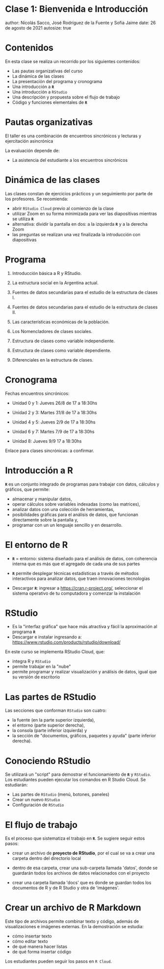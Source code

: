 Clase 1: Bienvenida e Introducción
========================================================
author: Nicolás Sacco, José Rodríguez de la Fuente y Sofia Jaime
date: 26 de agosto de 2021
autosize: true

Contenidos
========================================================
En esta clase se realiza un recorrido por los siguientes contenidos:

- Las pautas organizativas del curso
- La dinámica de las clases
- La presentación del programa y cronograma
- Una introducción a **`R`**
- Una introducción a `RStudio`
- Una descripción y propuesta sobre el flujo de trabajo
- Código y funciones elementales de **`R`**

Pautas organizativas
========================================================
El taller es una combinación de encuentros sincrónicos y lecturas y ejercitación asincrónica

La evaluación depende de:

- La asistencia del estudiante a los encuentros sincrónicos

Dinámica de las clases
========================================================
Las clases constan de ejercicios prácticos y un seguimiento por parte de los profesores. Se recomienda:

- abrir `RStudio Cloud` previo al comienzo de la clase
- utilizar Zoom en su forma minimizada para ver las diapositivas mientras se utiliza **`R`**
- alternativa: dividir la pantalla en dos: a la izquierda **`R`** y a la derecha Zoom
- las preguntas se realizan una vez finalizada la introducción con diapositivas

Programa
========================================================

1. Introducción básica a R y RStudio.

2. La estructura social en la Argentina actual.

3. Fuentes de datos secundarias para el estudio de la estructura de clases I.

4. Fuentes de datos secundarias para el estudio de la estructura de clases II.

5. Las características económicas de la población.

6. Los Nomencladores de clases sociales.

7. Estructura de clases como variable independiente.

8. Estructura de clases como variable dependiente.

9. Diferenciales en la estructura de clases.

Cronograma
========================================================

Fechas encuentros sincrónicos:

- Unidad 0 y 1: Jueves 26/8 de 17 a 18:30hs

- Unidad 2 y 3: Martes 31/8 de 17 a 18:30hs

- Unidad 4 y 5: Jueves 2/9 de 17 a 18:30hs

- Unidad 6 y 7: Martes 7/9 de 17 a 18:30hs

- Unidad 8: Jueves 9/9 17 a 18:30hs

Enlace para clases sincrónicas: a confirmar.

Introducción a R
========================================================

**`R`** es un conjunto integrado de programas para trabajar con datos, cálculos y gráficos, que permite:

- almacenar y manipular datos,
- operar cálculos sobre variables indexadas (como las matrices),
- analizar datos con una colección de herramientas,
- posibilidades gráficas para el análisis de datos, que funcionan directamente sobre la pantalla y,
- programar con un un lenguaje sencillo y en desarrollo.

El entorno de R
========================================================

- **`R`** = entorno: sistema diseñado para el análisis de datos, con coherencia interna que es más que el agregado de cada una de sus partes

- **`R`** permite desplegar técnicas estadísticas a través de métodos interactivos para analizar datos, que traen innovaciones tecnologías

- Descargar **`R`**: ingresar a <https://cran.r-project.org/>, seleccionar el sistema operativo de tu computadora y comenzar la instalación

RStudio
========================================================
- Es la "interfaz gráfica" que hace más atractiva y fácil la aproximación al programa **`R`**
- Descargar e instalar ingresando a: <https://www.rstudio.com/products/rstudio/download/>

En este curso se implementa RStudio Cloud, que:
- integra R y `RStudio`
- permite trabajar en la "nube"
- permite programar y realizar visualización y análisis de datos, igual que su versión de escritorio

Las partes de RStudio
========================================================
Las secciones que conforman `RStudio` son cuatro:

- la fuente (en la parte superior izquierda),
- el entorno (parte superior derecha),
- la consola (parte inferior izquierda) y
- la sección de "documentos, gráficos, paquetes y ayuda" (parte inferior derecha).

Conociendo RStudio
========================================================
Se utilizará un "script" para demostrar el funcionamiento de **`R`** y `RStudio`. Los estudiantes pueden ejecutar los comandos en R Studio Cloud. Se estudiarán:

- Las partes de `RStudio` (menú, botones, paneles)
- Crear un nuevo `RStudio`
- Configuración de `RStudio`


El flujo de trabajo
========================================================

Es el proceso que sistematiza el trabajo en **`R`**. Se sugiere seguir estos pasos:

- crear un archivo de **proyecto de RStudio**, por el cual se va a crear una carpeta dentro del directorio local

- dentro de esa carpeta, crear una sub-carpeta llamada 'datos', donde se guardarán todos los archivos de datos relacionados con el proyecto

- crear una carpeta llamada 'docs' que es donde se guardan todos los documentos de R y de R Studio y otra de 'imágenes'.

Crear un archivo de R Markdown
========================================================
Este tipo de archivos permite combinar texto y código, además de visualizaciones e imágenes externas. En la demostración se estudia:

- cómo insertar texto
- cómo editar texto
- de qué manera hacer listas
- de qué forma insertar código

Los estudiantes pueden seguir los pasos en `R Cloud`.
